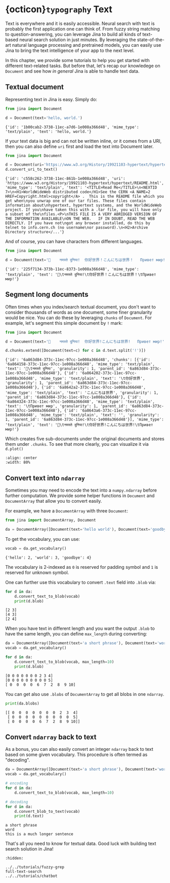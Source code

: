 # {octicon}`typography` Text

Text is everywhere and it is easily accessible. Neural search with text is probably the first application one can think of. From fuzzy string matching to question-answering, you can leverage Jina to build all kinds of text-based neural search solution in just minutes. By leveraging the state-of-the-art natural language processing and pretrained models, you can easily use Jina to bring the text intelligence of your app to the next level.

In this chapter, we provide some tutorials to help you get started with different text-related tasks. But before that, let's recap our knowledege on `Document` and see how *in general* Jina is able to handle text data.

## Textual document

Representing text in Jina is easy. Simply do:
```python
from jina import Document

d = Document(text='hello, world.')
```

```text
{'id': '1b00cab2-3738-11ec-a7d6-1e008a366d48', 'mime_type': 'text/plain', 'text': 'hello, world.'}
```

If your text data is big and can not be written inline, or it comes from a URI, then you can also define `uri` first and load the text into Document later.

```python
from jina import Document

d = Document(uri='https://www.w3.org/History/19921103-hypertext/hypertext/README.html')
d.convert_uri_to_text()
```

```text
{'id': 'c558c262-3738-11ec-861b-1e008a366d48', 'uri': 'https://www.w3.org/History/19921103-hypertext/hypertext/README.html', 'mime_type': 'text/plain', 'text': '<TITLE>Read Me</TITLE>\n<NEXTID 7>\n<H1>WorldWideWeb distributed code</H1>See the CERN <A NAME=2 HREF=Copyright.html>copyright</A> .  This is the README file which you get when\nyou unwrap one of our tar files. These files contain information about\nhypertext, hypertext systems, and the WorldWideWeb project. If you\nhave taken this with a .tar file, you will have only a subset of the\nfiles.<P>\nTHIS FILE IS A VERY ABRIDGED VERSION OF THE INFORMATION AVAILABLE\nON THE WEB.   IF IN DOUBT, READ THE WEB DIRECTLY. If you have not\ngot any browser installed, do this by telnet to info.cern.ch (no username\nor password).\n<H2>Archive Directory structure</...'}
```

And of course, you can have characters from different languages.

```python
from jina import Document

d = Document(text='👋	नमस्ते दुनिया!	你好世界！こんにちは世界！	Привет мир!')
```

```text
{'id': '225f7134-373b-11ec-8373-1e008a366d48', 'mime_type': 'text/plain', 'text': '👋\tनमस्ते दुनिया!\t你好世界！こんにちは世界！\tПривет мир!'}
```

## Segment long documents

Often times when you index/search textual document, you don't want to consider thousands of words as one document, some finer granularity would be nice. You can do these by leveraging `chunks` of `Document`. For example, let's segment this simple document by `!` mark:

```python
from jina import Document

d = Document(text='👋	नमस्ते दुनिया!	你好世界!こんにちは世界!	Привет мир!')

d.chunks.extend([Document(text=c) for c in d.text.split('!')])
```

```text
{'id': '6a863d84-373c-11ec-97cc-1e008a366d48', 'chunks': [{'id': '6a864158-373c-11ec-97cc-1e008a366d48', 'mime_type': 'text/plain', 'text': '👋\tनमस्ते दुनिया', 'granularity': 1, 'parent_id': '6a863d84-373c-11ec-97cc-1e008a366d48'}, {'id': '6a864202-373c-11ec-97cc-1e008a366d48', 'mime_type': 'text/plain', 'text': '\t你好世界', 'granularity': 1, 'parent_id': '6a863d84-373c-11ec-97cc-1e008a366d48'}, {'id': '6a8642a2-373c-11ec-97cc-1e008a366d48', 'mime_type': 'text/plain', 'text': 'こんにちは世界', 'granularity': 1, 'parent_id': '6a863d84-373c-11ec-97cc-1e008a366d48'}, {'id': '6a864324-373c-11ec-97cc-1e008a366d48', 'mime_type': 'text/plain', 'text': '\tПривет мир', 'granularity': 1, 'parent_id': '6a863d84-373c-11ec-97cc-1e008a366d48'}, {'id': '6a8643a6-373c-11ec-97cc-1e008a366d48', 'mime_type': 'text/plain', 'text': '', 'granularity': 1, 'parent_id': '6a863d84-373c-11ec-97cc-1e008a366d48'}], 'mime_type': 'text/plain', 'text': '👋\tनमस्ते दुनिया!\t你好世界!こんにちは世界!\tПривет мир!'}
```

Which creates five sub-documents under the original documents and stores them under `.chunks`. To see that more clearly, you can visualize it via `d.plot()`

```{figure} sample-chunks.svg
:align: center
:width: 80%
```

## Convert text into `ndarray`

Sometimes you may need to encode the text into a `numpy.ndarray` before further computation. We provide some helper functions in `Document` and `DocumentArray` that allow you to convert easily.

For example, we have a `DocumentArray` with three `Document`:
```python
from jina import DocumentArray, Document

da = DocumentArray([Document(text='hello world'), Document(text='goodbye world'), Document(text='hello goodbye')])
```

To get the vocabulary, you can use:
```python
vocab = da.get_vocabulary()
```

```text
{'hello': 2, 'world': 3, 'goodbye': 4}
```

The vocabulary is 2-indexed as `0` is reserved for padding symbol and `1` is reserved for unknown symbol.

One can further use this vocabulary to convert `.text` field into `.blob` via:

```python
for d in da:
    d.convert_text_to_blob(vocab)
    print(d.blob)
```

```text
[2 3]
[4 3]
[2 4]
```

When you have text in different length and you want the output `.blob` to have the same length, you can define `max_length` during converting:
```python
da = DocumentArray([Document(text='a short phrase'), Document(text='word'), Document(text='this is a much longer sentence')])
vocab = da.get_vocabulary()

for d in da:
    d.convert_text_to_blob(vocab, max_length=10)
    print(d.blob)
```

```text
[0 0 0 0 0 0 0 2 3 4]
[0 0 0 0 0 0 0 0 0 5]
[ 0  0  0  0  6  7  2  8  9 10]
```

You can get also use `.blobs` of `DocumentArray` to get all blobs in one `ndarray`.

```python
print(da.blobs)
````

```text
[[ 0  0  0  0  0  0  0  2  3  4]
 [ 0  0  0  0  0  0  0  0  0  5]
 [ 0  0  0  0  6  7  2  8  9 10]]
```

## Convert `ndarray` back to text

As a bonus, you can also easily convert an integer `ndarray` back to text based on some given vocabulary. This procedure is often termed as "decoding". 

```python
da = DocumentArray([Document(text='a short phrase'), Document(text='word'), Document(text='this is a much longer sentence')])
vocab = da.get_vocabulary()

# encoding
for d in da:
    d.convert_text_to_blob(vocab, max_length=10)

# decoding
for d in da:
    d.convert_blob_to_text(vocab)
    print(d.text)
```

```text
a short phrase
word
this is a much longer sentence
```

That's all you need to know for textual data. Good luck with building text search solution in Jina!

```{toctree}
:hidden:

../../tutorials/fuzzy-grep
full-text-search
../../tutorials/chatbot
```
